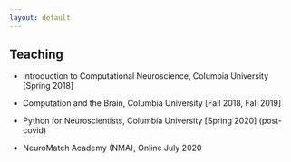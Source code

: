 ```yaml
---
layout: default
---
```


## Teaching

* Introduction to Computational Neuroscience, Columbia University [Spring 2018]

* Computation and the Brain, Columbia University [Fall 2018, Fall 2019]

* Python for Neuroscientists, Columbia University [Spring 2020] (post-covid)

* NeuroMatch Academy (NMA), Online July 2020
